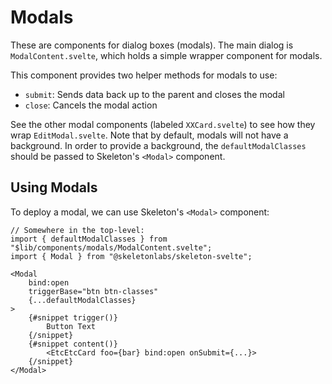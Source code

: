 # Modals

These are components for dialog boxes (modals). The main dialog is `ModalContent.svelte`, which holds a simple wrapper component for modals.

This component provides two helper methods for modals to use:

- `submit`: Sends data back up to the parent and closes the modal
- `close`: Cancels the modal action

See the other modal components (labeled `XXCard.svelte`) to see how they wrap `EditModal.svelte`. Note that by default, modals will not have a background. In order to provide a background, the `defaultModalClasses` should be passed to Skeleton's `<Modal>` component.

## Using Modals

To deploy a modal, we can use Skeleton's `<Modal>` component:

```svelte
// Somewhere in the top-level:
import { defaultModalClasses } from "$lib/components/modals/ModalContent.svelte";
import { Modal } from "@skeletonlabs/skeleton-svelte";

<Modal
    bind:open
    triggerBase="btn btn-classes"
    {...defaultModalClasses}
>
    {#snippet trigger()}
        Button Text
    {/snippet}
    {#snippet content()}
        <EtcEtcCard foo={bar} bind:open onSubmit={...}>
    {/snippet}
</Modal>
```
